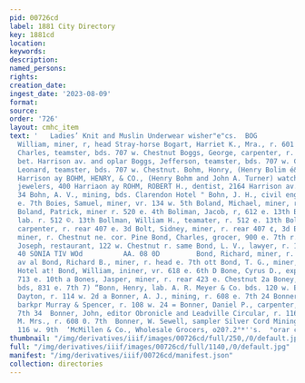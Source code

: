 ```yaml
---
pid: 00726cd
label: 1881 City Directory
key: 1881cd
location: 
keywords: 
description: 
named_persons: 
rights: 
creation_date: 
ingest_date: '2023-08-09'
format: 
source: 
order: '726'
layout: cmhc_item
text: '   Ladies’ Knit and Muslin Underwear wisher"e"cs.  BOG                                                                        79               Bogan,
  William, miner, r, head Stray-horse Bogart, Harriet K., Mra., r. 601 w. Elm Boggs,
  Charles, teamster, bds. 707 w. Chestnut Boggs, George, carpenter, r. St. Louis av.
  bet. Harrison av. and oplar Boggs, Jefferson, teamster, bds. 707 w. Chestout Boggs,
  Leonard, teamster, bds. 707 w. Chestnut. Bohm, Honry, (Henry Bolim é& Co.), r. 400
  Harrison ay BOHM, HENRY, & CO., (Henry Bohm and John A. Turner) watchinakera and
  jewelers, 400 Harriaon ay ROHM, ROBERT H., dentist, 2164 Harrison av. r. 129 w.
  34 Bohn, A. V., mining, bds. Clarendon Hotel " Bohn, J. H., civil engineer, r. 134
  e. 7th Boies, Samuel, miner, vr. 134 w. 5th Boland, Michael, miner, r. 528 e. 4th
  Boland, Patrick, miner r. 520 e. 4th Boliman, Jacob, r, 612 e. 13th Bollman, Fred,
  lab. r. 512 ©. 13th Bollman, William H., teamater, r. 512 e. 13th Bolt, Lewis J.,
  carpenter, r. rear 407 e. 3d Bolt, Sidney, miner, r. rear 407 ¢, 3d Bolton, Henry,
  miner, r. Chestnut ne. cor. Pine Bond, Charles, grocer, 900 e. 7th r. same Bond,
  Joseph, restaurant, 122 w. Chestnut r. same Bond, L. V., lawyer, r. 115 w. 3d.        UPANAT
  40 SONIA TIV WOd          AA. 08 0D         Bond, Richard, miner, r. 109 n. Toledo
  av al Bond, Richard B., miner, r. head e. 7th ott Bond, T. G., miner, bds. St, Elmo
  Hotel at! Bond, William, ininer, vr. 618 e. 6th D Bone, Cyrus D., expressman, r.
  713 e. 10th a Bones, Jasper, miner, r. rear 423 e. Chestnut 2a Boney, John, teamster,
  bds, 831 e. 7th 7) “Bonn, Henry, lab. A. R. Meyer & Co. bds. 120 w. Elm  Bonnell,
  Dayton, r. 114 w. 2d a Bonner, A. J., mining, r. 608 e. 7th 24 Bonner, Bernard,
  barkpr Murray & Spencer, r. 108 w. 24 = Bonner, Daniel P., carpenter, r. 608 ¢.
  7th 34  Bonner, John, editor Obronicle and Leadville Circular, r. 116 w. 9th  Bonner,
  M. Mrs., r. 608 0. 7th  Bonner, W. Sewell, sampler Silver Cord Mining Company, r.
  116 w. 9th  ‘McMillen & Co., Wholesale Grocers, o20?.2°*''s.  °orar cr    '
thumbnail: "/img/derivatives/iiif/images/00726cd/full/250,/0/default.jpg"
full: "/img/derivatives/iiif/images/00726cd/full/1140,/0/default.jpg"
manifest: "/img/derivatives/iiif/00726cd/manifest.json"
collection: directories
---
```


